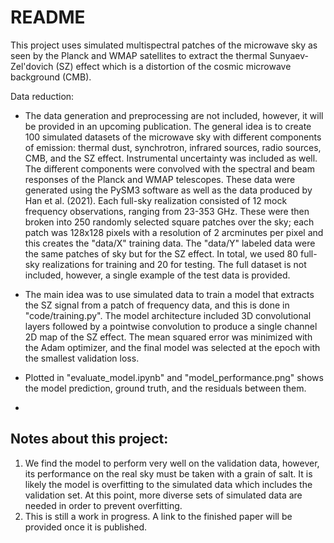 # README
This project uses simulated multispectral patches of the microwave sky as seen by the Planck and WMAP satellites to extract the thermal Sunyaev-Zel'dovich (SZ) effect which is a distortion of the cosmic microwave background (CMB). 

Data reduction:
- The data generation and preprocessing are not included, however, it will be provided in an upcoming publication. The general idea is to create 100 simulated datasets of the microwave sky with different components of emission: thermal dust, synchrotron, infrared sources, radio sources, CMB, and the SZ effect. Instrumental uncertainty was included as well. The different components were convolved with the spectral and beam responses of the Planck and WMAP telescopes. These data were generated using the PySM3 software as well as the data produced by Han et al. (2021). Each full-sky realization consisted of 12 mock frequency observations, ranging from 23-353 GHz. These were then broken into 250 randomly selected square patches over the sky; each patch was 128x128 pixels with a resolution of 2 arcminutes per pixel and this creates the "data/X" training data. The "data/Y" labeled data were the same patches of sky but for the SZ effect. In total, we used 80 full-sky realizations for training and 20 for testing. The full dataset is not included, however, a single example of the test data is provided.

- The main idea was to use simulated data to train a model that extracts the SZ signal from a patch of frequency data, and this is done in "code/training.py". The model architecture included 3D convolutional layers followed by a pointwise convolution to produce a single channel 2D map of the SZ effect. The mean squared error was minimized with the Adam optimizer, and the final model was selected at the epoch with the smallest validation loss.

- Plotted in "evaluate_model.ipynb" and "model_performance.png" shows the model prediction, ground truth, and the residuals between them.

- 

## Notes about this project:
1. We find the model to perform very well on the validation data, however, its performance on the real sky must be taken with a grain of salt. It is likely the model is overfitting to the simulated data which includes the validation set. At this point, more diverse sets of simulated data are needed in order to prevent overfitting.
2. This is still a work in progress. A link to the finished paper will be provided once it is published.

